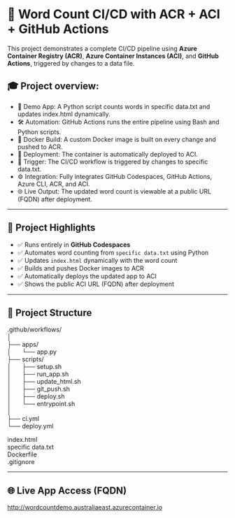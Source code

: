 # 🚀 Word Count CI/CD with ACR + ACI + GitHub Actions
This project demonstrates a complete CI/CD pipeline using **Azure Container Registry (ACR)**, **Azure Container Instances (ACI)**, and **GitHub Actions**, triggered by changes to a data file.

## 🎓 Project overview:

- 🧪 Demo App: A Python script counts words in specific data.txt and updates index.html dynamically.
- 🛠️ Automation: GitHub Actions runs the entire pipeline using Bash and Python scripts.
- 🐳 Docker Build: A custom Docker image is built on every change and pushed to ACR.
- 🚀 Deployment: The container is automatically deployed to ACI.
- 🔄 Trigger: The CI/CD workflow is triggered by changes to specific data.txt.
- ⚙️ Integration: Fully integrates GitHub Codespaces, GitHub Actions, Azure CLI, ACR, and ACI.
- 🌐 Live Output: The updated word count is viewable at a public URL (FQDN) after deployment.

---

## 📌 Project Highlights

- ✅ Runs entirely in **GitHub Codespaces**
- ✅ Automates word counting from `specific data.txt` using Python
- ✅ Updates `index.html` dynamically with the word count
- ✅ Builds and pushes Docker images to ACR
- ✅ Automatically deploys the updated app to ACI
- ✅ Shows the public ACI URL (FQDN) after deployment

---

## 📁 Project Structure

.github/workflows/\
│\
├── apps/\
│   &ensp;&ensp;&ensp;└── app.py          
├── scripts/\
│   &ensp;&ensp;&ensp;├── setup.sh              
│   &ensp;&ensp;&ensp;├── run_app.sh            
│   &ensp;&ensp;&ensp;├── update_html.sh        
│   &ensp;&ensp;&ensp;├── git_push.sh        
│   &ensp;&ensp;&ensp;├── deploy.sh            
│   &ensp;&ensp;&ensp;└── entrypoint.sh  
│     
├── ci.yml                    
└── deploy.yml

index.html                 
specific data.txt           
Dockerfile\
.gitignore                

---

## 🌐 Live App Access (FQDN)
http://wordcountdemo.australiaeast.azurecontainer.io

